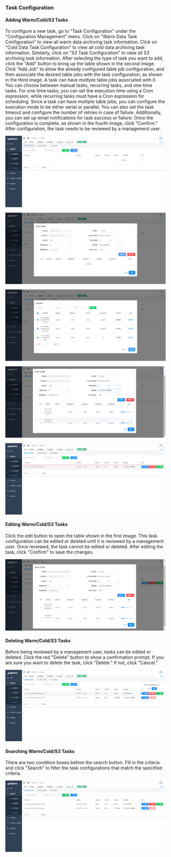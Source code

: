 ### Task Configuration

#### Adding Warm/Cold/S3 Tasks

To configure a new task, go to "Task Configuration" under the "Configuration Management" menu. Click on "Warm Data Task Configuration" to view all warm data archiving task information. Click on "Cold Data Task Configuration" to view all cold data archiving task information. Similarly, click on "S3 Task Configuration" to view all S3 archiving task information. After selecting the type of task you want to add, click the "Add" button to bring up the table shown in the second image. Click "Add Job" to show the already configured table job configuration, and then associate the desired table jobs with the task configuration, as shown in the third image. A task can have multiple table jobs associated with it. You can choose between manual tasks, recurring tasks, and one-time tasks. For one-time tasks, you can set the execution time using a Cron expression, while recurring tasks must have a Cron expression for scheduling. Since a task can have multiple table jobs, you can configure the execution mode to be either serial or parallel. You can also set the task timeout and configure the number of retries in case of failure. Additionally, you can set up email notifications for task success or failure. Once the configuration is complete, as shown in the fourth image, click "Confirm." After configuration, the task needs to be reviewed by a management user.

![image-20230619182516563](../../../images/whalealDataImages/image-20230619182516563.png)

![image-20230619182801452](../../../images/whalealDataImages/image-20230619182801452.png)

![image-20230619183021765](../../../images/whalealDataImages/image-20230619183021765.png)

![image-20230619183158936](../../../images/whalealDataImages/image-20230619183158936.png)

![image-20230619183350447](../../../images/whalealDataImages/image-20230619183350447.png)

#### Editing Warm/Cold/S3 Tasks

Click the edit button to open the table shown in the first image. This task configuration can be edited or deleted until it is reviewed by a management user. Once reviewed, the task cannot be edited or deleted. After editing the task, click "Confirm" to save the changes.

![image-20230619183538325](../../../images/whalealDataImages/image-20230619183538325.png)

#### Deleting Warm/Cold/S3 Tasks

Before being reviewed by a management user, tasks can be edited or deleted. Click the red "Delete" button to show a confirmation prompt. If you are sure you want to delete the task, click "Delete." If not, click "Cancel."

![image-20230619183730879](../../../images/whalealDataImages/image-20230619183730879.png)

#### Searching Warm/Cold/S3 Tasks

There are two condition boxes before the search button. Fill in the criteria and click "Search" to filter the task configurations that match the specified criteria.

![image-20230619183839994](../../../images/whalealDataImages/image-20230619183839994.png)
